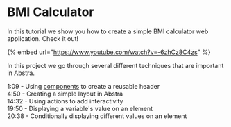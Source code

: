 # BMI Calculator

In this tutorial we show you how to create a simple BMI calculator web application. Check it out!

{% embed url="https://www.youtube.com/watch?v=-6zhCz8C4zs" %}

In this project we go through several different techniques that are important in Abstra.

1:09 - Using [components](../../docs/projects/front-end/elements/subview.md) to create a reusable header  
4:50 - Creating a simple layout in Abstra  
14:32 - Using actions to add interactivity  
19:50 - Displaying a variable's value on an element  
20:38 - Conditionally displaying different values on an element

